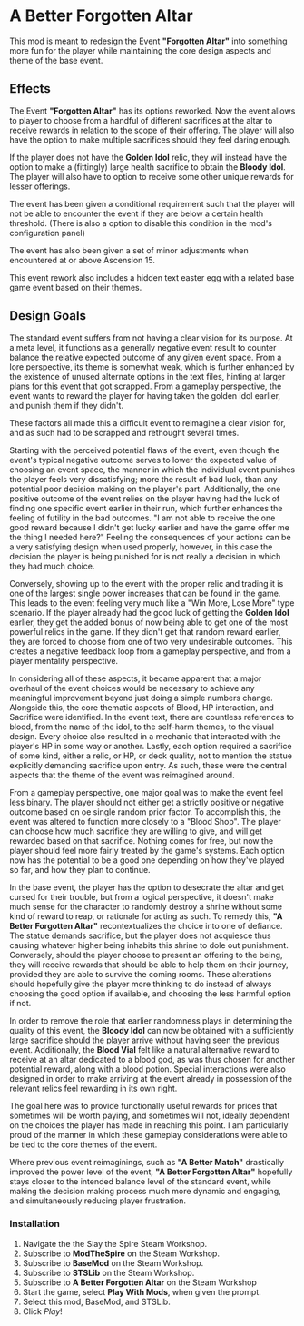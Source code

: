 # A Better Forgotten Altar

This mod is meant to redesign the Event **"Forgotten Altar"** into something more fun for the player while maintaining the core design aspects and theme of the base event.

## Effects

The Event **"Forgotten Altar"** has its options reworked. Now the event allows to player to choose from a handful of different sacrifices at the altar to receive rewards in relation to the scope of their offering. The player will also have the option to make multiple sacrifices should they feel daring enough.

If the player does not have the **Golden Idol** relic, they will instead have the option to make a (fittingly) large health sacrifice to obtain the **Bloody Idol**. The player will also have to option to receive some other unique rewards for lesser offerings.

The event has been given a conditional requirement such that the player will not be able to encounter the event if they are below a certain health threshold. (There is also a option to disable this condition in the mod's configuration panel)

The event has also been given a set of minor adjustments when encountered at or above Ascension 15.

This event rework also includes a hidden text easter egg with a related base game event based on their themes.

## Design Goals

The standard event suffers from not having a clear vision for its purpose. At a meta level, it functions as a generally negative event result to counter balance the relative expected outcome of any given event space. From a lore perspective, its theme is somewhat weak, which is further enhanced by the existence of unused alternate options in the text files, hinting at larger plans for this event that got scrapped. From a gameplay perspective, the event wants to reward the player for having taken the golden idol earlier, and punish them if they didn't.

These factors all made this a difficult event to reimagine a clear vision for, and as such had to be scrapped and rethought several times.

Starting with the perceived potential flaws of the event, even though the event's typical negative outcome serves to lower the expected value of choosing an event space, the manner in which the individual event punishes the player feels very dissatisfying; more the result of bad luck, than any potential poor decision making on the player's part. Additionally, the one positive outcome of the event relies on the player having had the luck of finding one specific event earlier in their run, which further enhances the feeling of futility in the bad outcomes. "I am not able to receive the one good reward because I didn't get lucky earlier and have the game offer me the thing I needed here?" Feeling the consequences of your actions can be a very satisfying design when used properly, however, in this case the decision the player is being punished for is not really a decision in which they had much choice.

Conversely, showing up to the event with the proper relic and trading it is one of the largest single power increases that can be found in the game. This leads to the event feeling very much like a "Win More, Lose More" type scenario. If the player already had the good luck of getting the **Golden Idol** earlier, they get the added bonus of now being able to get one of the most powerful relics in the game. If they didn't get that random reward earlier, they are forced to choose from one of two very undesirable outcomes. This creates a negative feedback loop from a gameplay perspective, and from a player mentality perspective.

In considering all of these aspects, it became apparent that a major overhaul of the event choices would be necessary to achieve any meaningful improvement beyond just doing a simple numbers change. Alongside this, the core thematic aspects of Blood, HP interaction, and Sacrifice were identified.  In the event text, there are countless references to blood, from the name of the idol, to the self-harm themes, to the visual design. Every choice also resulted in a mechanic that interacted with the player's HP in some way or another. Lastly, each option required a sacrifice of some kind, either a relic, or HP, or deck quality, not to mention the statue explicitly demanding sacrifice upon entry. As such, these were the central aspects that the theme of the event was reimagined around.

From a gameplay perspective, one major goal was to make the event feel less binary. The player should not either get a strictly positive or negative outcome based on oe single random prior factor. To accomplish this, the event was altered to function more closely to a "Blood Shop". The player can choose how much sacrifice they are willing to give, and will get rewarded based on that sacrifice. Nothing comes for free, but now the player should feel more fairly treated by the game's systems. Each option now has the potential to be a good one depending on how they've played so far, and how they plan to continue.

In the base event, the player has the option to desecrate the altar and get cursed for their trouble, but from a logical perspective, it doesn't make much sense for the character to randomly destroy a shrine without some kind of reward to reap, or rationale for acting as such. To remedy this, **"A Better Forgotten Altar"** recontextualizes the choice into one of defiance. The statue demands sacrifice, but the player does not acquiesce thus causing whatever higher being inhabits this shrine to dole out punishment. Conversely, should the player choose to present an offering to the being, they will receive rewards that should be able to help them on their journey, provided they are able to survive the coming rooms. These alterations should hopefully give the player more thinking to do instead of always choosing the good option if available, and choosing the less harmful option if not.

In order to remove the role that earlier randomness plays in determining the quality of this event, the **Bloody Idol** can now be obtained with a sufficiently large sacrifice should the player arrive without having seen the previous event. Additionally, the **Blood Vial** felt like a natural alternative reward to receive at an altar dedicated to a blood god, as was thus chosen for another potential reward, along with a blood potion. Special interactions were also designed in order to make arriving at the event already in possession of the relevant relics feel rewarding in its own right.

The goal here was to provide functionally useful rewards for prices that sometimes will be worth paying, and sometimes will not, ideally dependent on the choices the player has made in reaching this point. I am particularly proud of the manner in which these gameplay considerations were able to be tied to the core themes of the event.

Where previous event reimaginings, such as **"A Better Match"** drastically improved the power level of the event, **"A Better Forgotten Altar"** hopefully stays closer to the intended balance level of the standard event, while making the decision making process much more dynamic and engaging, and simultaneously reducing player frustration.

### Installation
1. Navigate the the Slay the Spire Steam Workshop.
1. Subscribe to **ModTheSpire** on the Steam Workshop.
2. Subscribe to **BaseMod** on the Steam Workshop.
3. Subscribe to **STSLib** on the Steam Workshop.
4. Subscribe to **A Better Forgotten Altar** on the Steam Workshop
5. Start the game, select **Play With Mods**, when given the prompt.
5. Select this mod, BaseMod, and STSLib.
6. Click *Play*!
